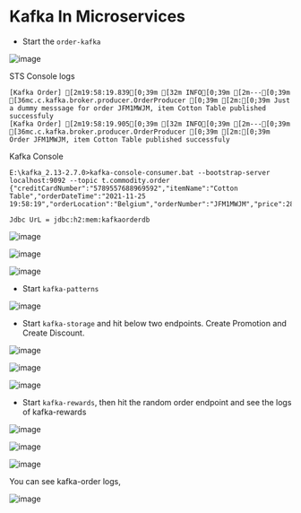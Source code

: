 # Kafka In Microservices

- Start the `order-kafka`

![image](https://user-images.githubusercontent.com/54174687/143459193-b838cd54-bca0-4fb1-a7df-c71d7efdb629.png)

STS Console logs

```
[Kafka Order] [2m19:58:19.839[0;39m [32m INFO[0;39m [2m---[0;39m [36mc.c.kafka.broker.producer.OrderProducer [0;39m [2m:[0;39m Just a dummy messsage for order JFM1MWJM, item Cotton Table published successfuly
[Kafka Order] [2m19:58:19.905[0;39m [32m INFO[0;39m [2m---[0;39m [36mc.c.kafka.broker.producer.OrderProducer [0;39m [2m:[0;39m Order JFM1MWJM, item Cotton Table published successfuly
```

Kafka Console 

```
E:\kafka_2.13-2.7.0>kafka-console-consumer.bat --bootstrap-server localhost:9092 --topic t.commodity.order
{"creditCardNumber":"5789557688969592","itemName":"Cotton Table","orderDateTime":"2021-11-25 19:58:19","orderLocation":"Belgium","orderNumber":"JFM1MWJM","price":286,"quantity":527}
```

`Jdbc UrL = jdbc:h2:mem:kafkaorderdb`

![image](https://user-images.githubusercontent.com/54174687/143459923-72735758-3ebb-4889-b73f-a48a3d681e6d.png)


![image](https://user-images.githubusercontent.com/54174687/143460019-56671a1a-f01c-44c8-a246-49892dcf760b.png)

![image](https://user-images.githubusercontent.com/54174687/143460094-4d783d91-c7b1-4915-9dc4-594d76024ef6.png)

- Start `kafka-patterns`

![image](https://user-images.githubusercontent.com/54174687/143461735-d203dbac-ceab-403c-9470-6dc6906f48e2.png)

- Start `kafka-storage` and hit below two endpoints. Create Promotion and Create Discount.

![image](https://user-images.githubusercontent.com/54174687/143462247-f5c988bd-813d-46a5-a35a-646d09acb7da.png)

![image](https://user-images.githubusercontent.com/54174687/143462291-ed49a281-64a3-4a6b-a4ea-24799a318992.png)

![image](https://user-images.githubusercontent.com/54174687/143462412-d8530220-c127-47da-bc06-2c13ad8a6715.png)

- Start `kafka-rewards`, then hit the random order endpoint and see the logs of kafka-rewards

![image](https://user-images.githubusercontent.com/54174687/143463213-57f7e5d2-6112-4e7a-bc74-c1fa66561956.png)


![image](https://user-images.githubusercontent.com/54174687/143463322-faa0c0c8-f471-4088-8b3f-4299145aba9a.png)

![image](https://user-images.githubusercontent.com/54174687/143463358-12efa0b4-ae8e-4027-97ee-5be1e3b60f26.png)

You can see kafka-order logs, 

![image](https://user-images.githubusercontent.com/54174687/143463974-f84cae82-6e3d-4a22-a7cf-d8f1316eeacf.png)






